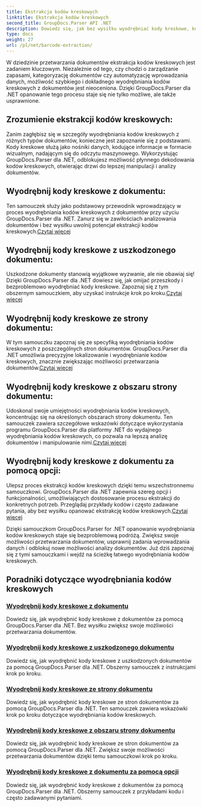 ```yaml
---
title: Ekstrakcja kodów kreskowych
linktitle: Ekstrakcja kodów kreskowych
second_title: GroupDocs.Parser API .NET
description: Dowiedz się, jak bez wysiłku wyodrębniać kody kreskowe, korzystając z samouczków GroupDocs.Parser for .NET. Zwiększ swoje możliwości przetwarzania dokumentów już teraz!
type: docs
weight: 27
url: /pl/net/barcode-extraction/
---
```


W dziedzinie przetwarzania dokumentów ekstrakcja kodów kreskowych jest zadaniem kluczowym. Niezależnie od tego, czy chodzi o zarządzanie zapasami, kategoryzację dokumentów czy automatyzację wprowadzania danych, możliwość szybkiego i dokładnego wyodrębniania kodów kreskowych z dokumentów jest nieoceniona. Dzięki GroupDocs.Parser dla .NET opanowanie tego procesu staje się nie tylko możliwe, ale także usprawnione.

## Zrozumienie ekstrakcji kodów kreskowych:

Zanim zagłębisz się w szczegóły wyodrębniania kodów kreskowych z różnych typów dokumentów, konieczne jest zapoznanie się z podstawami. Kody kreskowe służą jako nośniki danych, kodujące informacje w formacie wizualnym, nadającym się do odczytu maszynowego. Wykorzystując GroupDocs.Parser dla .NET, odblokujesz możliwość płynnego dekodowania kodów kreskowych, otwierając drzwi do lepszej manipulacji i analizy dokumentów.

## Wyodrębnij kody kreskowe z dokumentu:
 Ten samouczek służy jako podstawowy przewodnik wprowadzający w proces wyodrębniania kodów kreskowych z dokumentów przy użyciu GroupDocs.Parser dla .NET. Zanurz się w zawiłościach analizowania dokumentów i bez wysiłku uwolnij potencjał ekstrakcji kodów kreskowych.[Czytaj więcej](./extract-barcodes-from-document/)

## Wyodrębnij kody kreskowe z uszkodzonego dokumentu:
Uszkodzone dokumenty stanowią wyjątkowe wyzwanie, ale nie obawiaj się! Dzięki GroupDocs.Parser dla .NET dowiesz się, jak omijać przeszkody i bezproblemowo wyodrębniać kody kreskowe. Zapoznaj się z tym obszernym samouczkiem, aby uzyskać instrukcje krok po kroku.[Czytaj więcej](./extract-barcodes-from-corrupted-document/)

## Wyodrębnij kody kreskowe ze strony dokumentu:
 W tym samouczku zapoznaj się ze specyfiką wyodrębniania kodów kreskowych z poszczególnych stron dokumentów. GroupDocs.Parser dla .NET umożliwia precyzyjne lokalizowanie i wyodrębnianie kodów kreskowych, znacznie zwiększając możliwości przetwarzania dokumentów.[Czytaj więcej](./extract-barcodes-from-document-page/)

## Wyodrębnij kody kreskowe z obszaru strony dokumentu:
 Udoskonal swoje umiejętności wyodrębniania kodów kreskowych, koncentrując się na określonych obszarach strony dokumentu. Ten samouczek zawiera szczegółowe wskazówki dotyczące wykorzystania programu GroupDocs.Parser dla platformy .NET do wydajnego wyodrębniania kodów kreskowych, co pozwala na lepszą analizę dokumentów i manipulowanie nimi.[Czytaj więcej](./extract-barcodes-from-document-page-area/)

## Wyodrębnij kody kreskowe z dokumentu za pomocą opcji:
Ulepsz proces ekstrakcji kodów kreskowych dzięki temu wszechstronnemu samouczkowi. GroupDocs.Parser dla .NET zapewnia szereg opcji i funkcjonalności, umożliwiających dostosowanie procesu ekstrakcji do konkretnych potrzeb. Przeglądaj przykłady kodów i często zadawane pytania, aby bez wysiłku opanować ekstrakcję kodów kreskowych.[Czytaj więcej](./extract-barcodes-from-document-with-options/)

Dzięki samouczkom GroupDocs.Parser for .NET opanowanie wyodrębniania kodów kreskowych staje się bezproblemową podróżą. Zwiększ swoje możliwości przetwarzania dokumentów, usprawnij zadania wprowadzania danych i odblokuj nowe możliwości analizy dokumentów. Już dziś zapoznaj się z tymi samouczkami i wejdź na ścieżkę łatwego wyodrębniania kodów kreskowych.
## Poradniki dotyczące wyodrębniania kodów kreskowych
### [Wyodrębnij kody kreskowe z dokumentu](./extract-barcodes-from-document/)
Dowiedz się, jak wyodrębnić kody kreskowe z dokumentów za pomocą GroupDocs.Parser dla .NET. Bez wysiłku zwiększ swoje możliwości przetwarzania dokumentów.
### [Wyodrębnij kody kreskowe z uszkodzonego dokumentu](./extract-barcodes-from-corrupted-document/)
Dowiedz się, jak wyodrębnić kody kreskowe z uszkodzonych dokumentów za pomocą GroupDocs.Parser dla .NET. Obszerny samouczek z instrukcjami krok po kroku.
### [Wyodrębnij kody kreskowe ze strony dokumentu](./extract-barcodes-from-document-page/)
Dowiedz się, jak wyodrębnić kody kreskowe ze stron dokumentów za pomocą GroupDocs.Parser dla .NET. Ten samouczek zawiera wskazówki krok po kroku dotyczące wyodrębniania kodów kreskowych.
### [Wyodrębnij kody kreskowe z obszaru strony dokumentu](./extract-barcodes-from-document-page-area/)
Dowiedz się, jak wyodrębnić kody kreskowe ze stron dokumentów za pomocą GroupDocs.Parser dla .NET. Zwiększ swoje możliwości przetwarzania dokumentów dzięki temu samouczkowi krok po kroku.
### [Wyodrębnij kody kreskowe z dokumentu za pomocą opcji](./extract-barcodes-from-document-with-options/)
Dowiedz się, jak wyodrębnić kody kreskowe z dokumentów za pomocą GroupDocs.Parser dla .NET. Obszerny samouczek z przykładami kodu i często zadawanymi pytaniami.